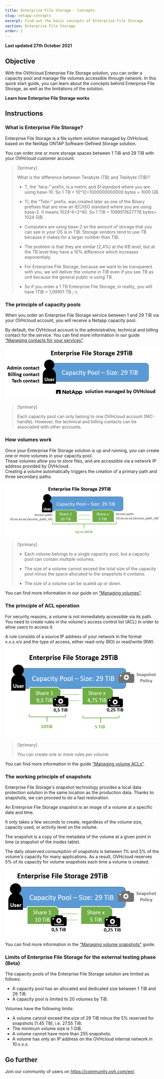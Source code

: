 ```yaml
---
title: Enterprise File Storage - Concepts
slug: netapp-concepts
excerpt: Find out the basic concepts of Enterprise File Storage
section: Enterprise File Storage
order: 1
---
```


**Last updated 27th October 2021**

## Objective

With the OVHcloud Enterprise File Storage solution, you can order a capacity pool and manage file volumes accessible through network.
In this quick start guide, you can learn about the concepts behind Enterprise File Storage, as well as the limitations of the solution.

**Learn how Enterprise File Storage works**

## Instructions

### What is Enterprise File Storage?

Enterprise File Storage is a file system solution managed by OVHcloud, based on the NetApp ONTAP Software-Defined Storage solution.

You can order one or more storage spaces between 1 TiB and 29 TiB with your OVHcloud customer account.

> [!primary]
>
> What is the difference between Terabyte (TB) and Tebibyte (TiB)?
>
> - T, the “tera-” prefix, is a metric and SI standard where you are using base-10. So 1 TB = 10^12=1000000000000 bytes = 1000 GB.
>
> - Ti, the “Tebi-” prefix, was created later as one of the Binary prefixes that are now an IEC/ISO standard where you are using base-2. It means 1024^4=2^40. So 1 TiB = 1099511627776 bytes= 1024 GiB.
>
> - Computers are using base-2 so the amount of storage that you can see in your OS is in TiB. Storage vendors tend to use TB because it makes for a larger number than TiB.
>
> - The problem is that they are similar (2,4%) at the KB level, but at the TB level they have a 10% difference which increases exponentialy.
>
> - For Enterprise File Storage, because we want to be transparent with you, we will deliver the volume in TiB even if you see TB as unit because the general public is using TB.
>
> - So if you order a 1 TB Enterprise File Storage, in reality, you will have 1TiB = 1,09951 TB ;-).
>

### The principle of capacity pools

When you order an Enterprise File Storage service between 1 and 29 TiB via your OVHcloud account, you will receive a Netapp capacity pool.

By default, the OVHcloud account is the administrative, technical and billing contact for the service. You can find more information in our guide [“Managing contacts for your services”](https://docs.ovh.com/gb/en/customer/managing-contacts/).

![Enterprise File Storage 1](images/Netapp_Concept_1.PNG)

> [!primary]
>
> Each capacity pool can only belong to one OVHcloud account (NIC-handle). However, the technical and billing contacts can be associated with other accounts.
>

### How volumes work

Once your Enterprise File Storage solution is up and running, you can create one or more volumes in your capacity pool.
<br>These volumes allow you to store files, and are accessible via a network IP address provided by OVHcloud.
<br>Creating a volume automatically triggers the creation of a primary path and three secondary paths.

![Enterprise File Storage 2](images/Netapp_Concept_2.PNG)

> [!primary]
>
> - Each volume belongs to a single capacity pool, but a capacity pool can contain multiple volumes.
>
> - The size of a volume cannot exceed the total size of the capacity pool minus the space allocated to the snapshots it contains.
>
> - The size of a volume can be scaled up or down.
>

You can find more information in our guide on [“Managing volumes”](../netapp-volume-acl).

### The principle of ACL operation

For security reasons, a volume is not immediately accessible via its path. You need to create rules in the volume's access control list (ACL) in order to allow users to access it.

A rule consists of a source IP address of your network in the format x.x.x.x/x and the type of access, either read-only (RO) or read/write (RW).

![Enterprise File Storage 3](images/Netapp_Concept_3.PNG)

> [!primary]
>
> You can create one or more rules per volume.
>

You can find more information in the guide [“Managing volume ACLs”](../netapp-volume-acl).

### The working principle of snapshots

Enterprise File Storage's snapshot technology provides a local data protection solution in the same location as the production data. Thanks to snapshots, we can proceed to do a fast restoration.

An Enterprise File Storage snapshot is an image of a volume at a specific date and time.

It only takes a few seconds to create, regardless of the volume size, capacity used, or activity level on the volume.

The snapshot is a copy of the metadata of the volume at a given point in time (a snapshot of the inodes table).

The daily observed consumption of snapshots is between 1% and 5% of the volume's capacity for many applications. As a result, OVHcloud reserves 5% of its capacity for volume snapshots each time a volume is created.

![Enterprise File Storage 4](images/Netapp_Concept_4.PNG)

You can find more information in the [“Managing volume snapshots”](../netapp-volume-snapshots) guide.

### Limits of Enterprise File Storage for the external testing phase (Beta)

The capacity pools of the Enterprise File Storage solution are limited as follows:

- A capacity pool has an allocated and dedicated size between 1 TiB and 29 TiB.
- A capacity pool is limited to 20 volumes by TiB.

Volumes have the following limits:

- A volume cannot exceed the size of 29 TiB minus the 5% reserved for snapshots (1.45 TB), i.e. 27.55 TiB.
- The minimum volume size is 1 GiB.
- A volume cannot have more than 255 snapshots.
- A volume has only an IP address on the OVHcloud internal network in 10.x.x.x.

## Go further

Join our community of users on <https://community.ovh.com/en/>.
